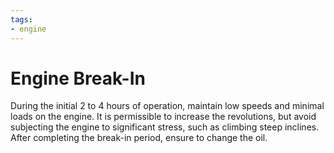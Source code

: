 ```yaml
---
tags:
- engine
---
```


# Engine Break-In

During the initial 2 to 4 hours of operation, maintain low speeds and minimal loads on the engine. It is permissible to increase the revolutions, but avoid subjecting the engine to significant stress, such as climbing steep inclines. After completing the break-in period, ensure to change the oil.
